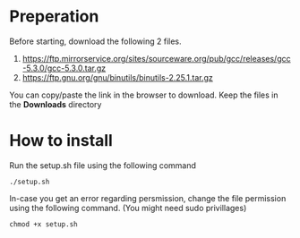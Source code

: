 # Preperation

Before starting, download the following 2 files.

1. https://ftp.mirrorservice.org/sites/sourceware.org/pub/gcc/releases/gcc-5.3.0/gcc-5.3.0.tar.gz
2. https://ftp.gnu.org/gnu/binutils/binutils-2.25.1.tar.gz


You can copy/paste the link in the browser to download. Keep the files in the **Downloads** directory


# How to install
Run the setup.sh file using the following command

`./setup.sh`


In-case you get an error regarding persmission, change the file permission using the following command. (You might need sudo privillages)

`chmod +x setup.sh`
